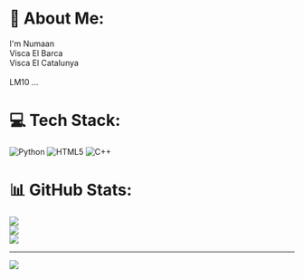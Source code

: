 # 💫 About Me:
I'm Numaan<br>Visca El Barca <br>Visca El Catalunya <br><br>LM10 ... 


# 💻 Tech Stack:
![Python](https://img.shields.io/badge/python-3670A0?style=for-the-badge&logo=python&logoColor=ffdd54) ![HTML5](https://img.shields.io/badge/html5-%23E34F26.svg?style=for-the-badge&logo=html5&logoColor=white) ![C++](https://img.shields.io/badge/c++-%2300599C.svg?style=for-the-badge&logo=c%2B%2B&logoColor=white)
# 📊 GitHub Stats:
![](https://github-readme-stats.vercel.app/api?username=numanmushtaq01&theme=dark&hide_border=false&include_all_commits=false&count_private=false)<br/>
![](https://nirzak-streak-stats.vercel.app/?user=numanmushtaq01&theme=dark&hide_border=false)<br/>
![](https://github-readme-stats.vercel.app/api/top-langs/?username=numanmushtaq01&theme=dark&hide_border=false&include_all_commits=false&count_private=false&layout=compact)

---
[![](https://visitcount.itsvg.in/api?id=numanmushtaq01&icon=0&color=0)](https://visitcount.itsvg.in)

<!-- Proudly created with GPRM ( https://gprm.itsvg.in ) -->
